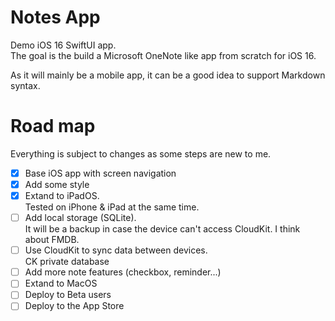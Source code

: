 # Notes App

Demo iOS 16 SwiftUI app.  
The goal is the build a Microsoft OneNote like app from scratch for iOS 16.

As it will mainly be a mobile app, it can be a good idea to support Markdown syntax.

# Road map

Everything is subject to changes as some steps are new to me.

- [x] Base iOS app with screen navigation
- [x] Add some style
- [x] Extand to iPadOS.  
      Tested on iPhone & iPad at the same time.
- [ ] Add local storage (SQLite).  
      It will be a backup in case the device can't access CloudKit. I think about FMDB.
- [ ] Use CloudKit to sync data between devices.  
      CK private database
- [ ] Add more note features (checkbox, reminder...)
- [ ] Extand to MacOS
- [ ] Deploy to Beta users
- [ ] Deploy to the App Store
